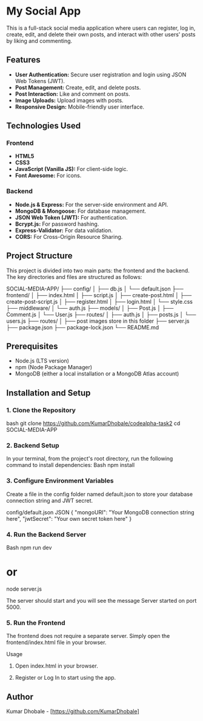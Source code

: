 # My Social App

This is a full-stack social media application where users can register, log in, create, edit, and delete their own posts, and interact with other users' posts by liking and commenting.

## Features

* **User Authentication:** Secure user registration and login using JSON Web Tokens (JWT).
* **Post Management:** Create, edit, and delete posts.
* **Post Interaction:** Like and comment on posts.
* **Image Uploads:** Upload images with posts.
* **Responsive Design:** Mobile-friendly user interface.

## Technologies Used

### Frontend
* **HTML5**
* **CSS3**
* **JavaScript (Vanilla JS):** For client-side logic.
* **Font Awesome:** For icons.

### Backend
* **Node.js & Express:** For the server-side environment and API.
* **MongoDB & Mongoose:** For database management.
* **JSON Web Token (JWT):** For authentication.
* **Bcrypt.js:** For password hashing.
* **Express-Validator:** For data validation.
* **CORS:** For Cross-Origin Resource Sharing.

## Project Structure
This project is divided into two main parts: the frontend and the backend. The key directories and files are structured as follows:

SOCIAL-MEDIA-APP/
├── config/
│   ├── db.js
│   └── default.json
├── frontend/
│   ├── index.html
│   ├── script.js
│   ├── create-post.html
│   ├── create-post-script.js
│   ├── register.html
│   ├── login.html
│   └── style.css
├── middleware/
│   └── auth.js
├── models/
│   ├── Post.js
│   ├── Comment.js
│   └── User.js
├── routes/
│   ├── auth.js
│   ├── posts.js
│   └── users.js
├── routes/
│   ├── post images store in this folder
├── server.js
├── package.json
├── package-lock.json
└── README.md



## Prerequisites

* Node.js (LTS version)
* npm (Node Package Manager)
* MongoDB (either a local installation or a MongoDB Atlas account)

## Installation and Setup

### 1. Clone the Repository
bash
git clone <https://github.com/KumarDhobale/codealpha-task2>
cd SOCIAL-MEDIA-APP

### 2. Backend Setup
In your terminal, from the project's root directory, run the following command to install dependencies:
Bash
npm install

### 3. Configure Environment Variables
Create a file in the config folder named default.json to store your database connection string and JWT secret.

config/default.json
JSON
{
  "mongoURI": "Your MongoDB connection string here",
  "jwtSecret": "Your own secret token here"
}

### 4. Run the Backend Server
Bash
npm run dev
# or
node server.js

The server should start and you will see the message Server started on port 5000.

### 5. Run the Frontend
The frontend does not require a separate server. Simply open the frontend/index.html file in your browser.

Usage
1. Open index.html in your browser.

2. Register or Log In to start using the app.


## Author
Kumar Dhobale - [https://github.com/KumarDhobale]